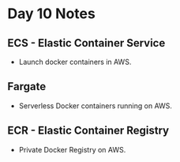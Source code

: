 <!--- Copyright (C) 2024 teslazonda --->

<!--- This program is free software: you can redistribute it and/or modify it under the terms of the GNU General Public License as published by the Free Software Foundation, either version 3 of the License, or (at your option) any later version. --->

<!--- This program is distributed in the hope that it will be useful, but WITHOUT ANY WARRANTY; without even the implied warranty of MERCHANTABILITY or FITNESS FOR A PARTICULAR PURPOSE.  See the
GNU General Public License for more details. --->

<!--- You should have received a copy of the GNU General Public License along with this program.  If not, see https://www.gnu.org/licenses/ --->

# Day 10 Notes

## ECS - Elastic Container Service
* Launch docker containers in AWS.

## Fargate

* Serverless Docker containers running on AWS.

## ECR - Elastic Container Registry
* Private Docker Registry on AWS.
